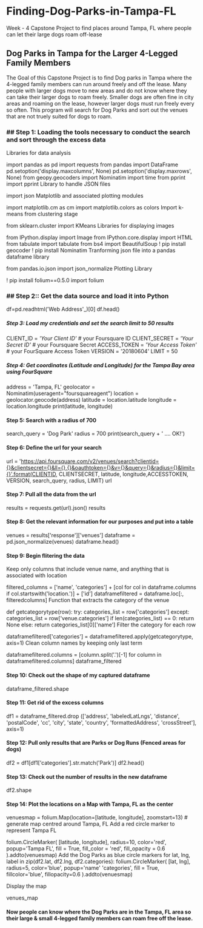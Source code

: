 # Finding-Dog-Parks-in-Tampa-FL
Week - 4 Capstone Project to find places around Tampa, FL where people can let their large dogs roam off-lease

## Dog Parks in Tampa for the Larger 4-Legged Family Members
The Goal of this Capstone Project is to find Dog parks in Tampa where the 4-legged family members can run around freely and off the lease. Many people with larger dogs move to new areas and do not know where they can take their larger dogs to roam freely. Smaller dogs are often fine in city areas and roaming on the lease, however larger dogs must run freely every so often. This program will search for Dog Parks and sort out the venues that are not truely suited for dogs to roam.

### ## Step 1: Loading the tools necessary to conduct the search and sort through the excess data

Libraries for data analysis

import pandas as pd
import requests
from pandas import DataFrame
pd.setoption('display.maxcolumns', None)
pd.setoption('display.maxrows', None)
from geopy.geocoders import Nominatim
import time
from pprint import pprint
Library to handle JSON files

import json
Matplotlib and associated plotting modules

import matplotlib.cm as cm
import matplotlib.colors as colors
Import k-means from clustering stage

from sklearn.cluster import KMeans
Libraries for displaying images

from IPython.display import Image
from IPython.core.display import HTML
from tabulate import tabulate
from bs4 import BeautifulSoup
! pip install geocoder
! pip install Nominatim
Tranforming json file into a pandas dataframe library

from pandas.io.json import json_normalize
Plotting Library

! pip install folium==0.5.0
import folium
### ## Step 2:: Get the data source and load it into Python

df=pd.readhtml('Web Address'_)[0]
df.head()
##### Step 3: Load my credentials and set the search limit to 50 results

CLIENT_ID = _'Your Client ID'_ # your Foursquare ID
CLIENT_SECRET = _'Your Secret ID'_ # your Foursquare Secret
ACCESS_TOKEN = _'Your Access Token'_ # your FourSquare Access Token
VERSION = '20180604'
LIMIT = 50
##### Step 4: Get coordinates (Latitude and Longitude) for the Tampa Bay area using FourSquare

address = 'Tampa, FL'
geolocator = Nominatim(useragent="foursquareagent")
location = geolocator.geocode(address)
latitude = location.latitude
longitude = location.longitude
print(latitude, longitude)
#### Step 5: Search with a radius of 700

search_query = 'Dog Park'
radius = 700
print(search_query + ' …. OK!')
#### Step 6: Define the url for your search

url = 'https://api.foursquare.com/v2/venues/search?clientid={}&clientsecret={}&ll={},{}&oauthtoken={}&v={}&query={}&radius={}&limit={}'.format(CLIENTID, CLIENTSECRET, latitude, longitude,ACCESSTOKEN, VERSION, search_query, radius, LIMIT) url
#### Step 7: Pull all the data from the url

results = requests.get(url).json()
results
#### Step 8: Get the relevant information for our purposes and put into a table

venues = results['response']['venues']
dataframe = pd.json_normalize(venues)
dataframe.head()
#### Step 9: Begin flitering the data

Keep only columns that include venue name, and anything that is associated with location

filtered_columns = ['name', 'categories'] + [col for col in dataframe.columns if col.startswith('location.')] + ['id']
dataframefiltered = dataframe.loc[:, filteredcolumns]
Function that extracts the category of the venue

def getcategorytype(row):
try:
categories_list = row['categories']
except:
categories_list = row['venue.categories']
if len(categories_list) == 0:
return None
else:
return categories_list[0]['name']
Filter the category for each row

dataframefiltered['categories'] = dataframefiltered.apply(getcategorytype, axis=1)
Clean column names by keeping only last term

dataframefiltered.columns = [column.split('.')[-1] for column in dataframefiltered.columns]
dataframe_filtered
#### Step 10: Check out the shape of my captured dataframe

dataframe_filtered.shape
#### Step 11: Get rid of the excess columns

df1 = dataframe_filtered.drop (['address', 'labeledLatLngs', 'distance', 'postalCode', 'cc', 'city', 'state', 'country', 'formattedAddress', 'crossStreet'], axis=1)
#### Step 12: Pull only results that are Parks or Dog Runs (Fenced areas for dogs)

df2 = df1[df1['categories'].str.match('Park')] df2.head()

#### Step 13: Check out the number of results in the new dataframe

df2.shape
#### Step 14: Plot the locations on a Map with Tampa, FL as the center

venuesmap = folium.Map(location=[latitude, longitude], zoomstart=13) # generate map centred around Tampa, FL
Add a red circle marker to represent Tampa FL

folium.CircleMarker(
[latitude, longitude],
radius=10,
color='red',
popup='Tampa FL',
fill = True,
fill_color = 'red',
fill_opacity = 0.6
).addto(venuesmap)
Add the Dog Parks as blue circle markers for lat, lng, label in zip(df2.lat, df2.lng, df2.categories): folium.CircleMarker( [lat, lng], radius=5, color='blue', popup='name' 'categories', fill = True, fillcolor='blue', fillopacity=0.6 ).addto(venuesmap)

Display the map

venues_map
#### Now people can know where the Dog Parks are in the Tampa, FL area so their large & small 4-legged family members can roam free off the lease.
